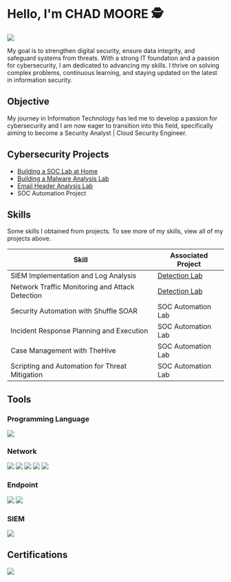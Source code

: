 # Hello, I'm CHAD MOORE 🕵️
<a href="https://linkedin.com/in/chadjdmoore"><img src="https://img.shields.io/badge/-LinkedIn-0072b1?&style=for-the-badge&logo=linkedin&logoColor=white" /></a>

My goal is to strengthen digital security, ensure data integrity, and safeguard systems from threats. With a strong IT foundation and a passion for cybersecurity, I am dedicated to advancing my skills. I thrive on solving complex problems, continuous learning, and staying updated on the latest in information security.

## Objective

My journey in Information Technology has led me to develop a passion for cybersecurity and I am now eager to transition into this field, specifically aiming to become a Security Analyst  | Cloud Security Engineer.


## Cybersecurity Projects
- <a href="https://github.com/ChadJDMoore/Building-a-SOC-Lab-at-Home">Building a SOC Lab at Home
- <a href="https://github.com/ChadJDMoore/Building-a-SOC-Lab-at-Home">Building a Malware Analysis Lab
- <a href="https://github.com/ChadJDMoore/Email-Header-Analysis-Lab">Email Header Analysis Lab</a>
- SOC Automation Project
  

## Skills

Some skills I obtained from projects. To see more of my skills, view all of my projects above.

| Skill                                         | Associated Project         |
|-----------------------------------------------|----------------------------|
| SIEM Implementation and Log Analysis          | <a href="https://google.com">Detection Lab</a>|
| Network Traffic Monitoring and Attack Detection | <a href="https://google.com">Detection Lab</a>|
| Security Automation with Shuffle SOAR         | SOC Automation Lab|
| Incident Response Planning and Execution      | SOC Automation Lab|
| Case Management with TheHive                  | SOC Automation Lab|
| Scripting and Automation for Threat Mitigation | SOC Automation Lab|

## Tools

### Programming Language
<div>
    <img src="https://img.shields.io/badge/Python-FFD43B?style=for-the-badge&logo=python&logoColor=blue" />
<div>
    
### Network
<div>
    <img src="https://img.shields.io/badge/-Wireshark-1679A7?&style=for-the-badge&logo=Wireshark&logoColor=white" />
    <img src="https://img.shields.io/badge/-Suricata-EF3B2D?&style=for-the-badge&logo=Suricata&logoColor=white" />
    <img src="https://img.shields.io/badge/-Zeek-777BB4?&style=for-the-badge&logo=Zeek&logoColor=white" />
    <img src="https://img.shields.io/badge/-Snort-FF0000?style=for-the-badge&logo=snort&logoColor=white" />
    <img src="https://img.shields.io/badge/-TShark-1679A7?style=for-the-badge&logo=wireshark&logoColor=white" />
</div>

### Endpoint
<div>
    <img src="https://img.shields.io/badge/-Microsoft_Defender_for_Endpoint-00A4EF?&style=for-the-badge&logo=Microsoft&logoColor=white" />
    <img src="https://img.shields.io/badge/-Velociraptor-4B275F?&style=for-the-badge&logo=Velociraptor&logoColor=white" />
</div>

### SIEM
<div>
   <img src="https://img.shields.io/badge/-Splunk-000000?&style=for-the-badge&logo=Splunk&logoColor=white" />
</div>

## Certifications
<div>
<img src="https://img.shields.io/badge/Google%20Cybersecurity-4285F4?style=for-the-badge&logo=Google&logoColor=white" />



</div>




